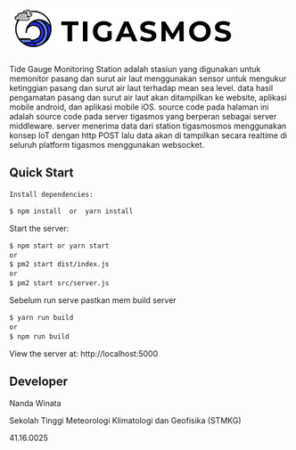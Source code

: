 [![Tigasmos Logo](https://github.com/ndawinata/server-tigasmos/blob/master/logo-resize.png)](http://tigasmos-stmkg.my.id/)

Tide Gauge Monitoring Station adalah stasiun yang digunakan untuk memonitor pasang dan surut air laut menggunakan
sensor untuk mengukur ketinggian pasang dan surut air laut terhadap mean sea level. data hasil pengamatan pasang dan
surut air laut akan ditampilkan ke website, aplikasi mobile android, dan aplikasi mobile iOS. source code pada halaman
ini adalah source code pada server tigasmos yang berperan sebagai server middleware. server menerima data dari station
tigasmosmos menggunakan konsep IoT dengan http POST lalu data akan di tampilkan secara realtime di seluruh platform tigasmos menggunakan websocket.

## Quick Start

    Install dependencies:

```bash
$ npm install  or  yarn install
```

Start the server:

```bash
$ npm start or yarn start
or
$ pm2 start dist/index.js
or
$ pm2 start src/server.js
```
Sebelum  run serve 
pastkan mem build server
```bash
$ yarn run build
or 
$ npm run build
```

View the server at: http://localhost:5000

## Developer

Nanda Winata

Sekolah Tinggi Meteorologi Klimatologi dan Geofisika (STMKG)

41.16.0025
